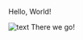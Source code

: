Hello, World!



![text](https://user-images.githubusercontent.com/86321333/160956195-c1d76d32-0a79-42b0-91ce-66251001d795.jpg) There we go!
